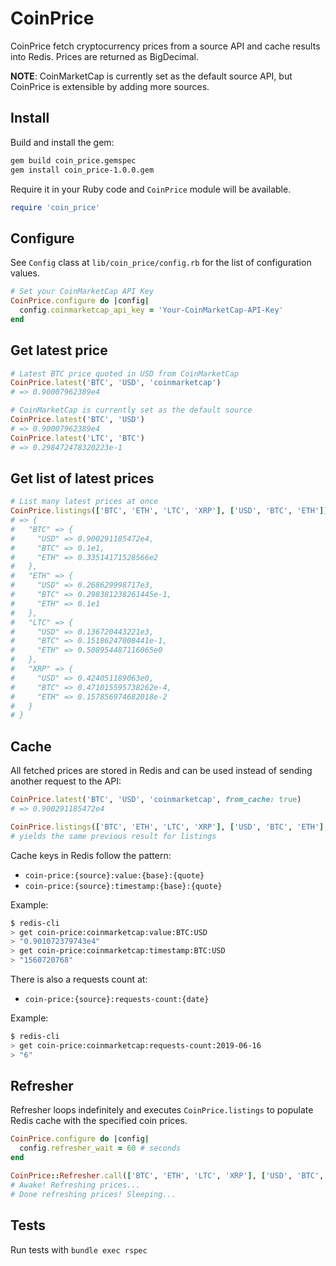 CoinPrice
=========

CoinPrice fetch cryptocurrency prices from a source API and cache results
into Redis. Prices are returned as BigDecimal.

__NOTE__: CoinMarketCap is currently set as the default source API, but
CoinPrice is extensible by adding more sources.

Install
-------

Build and install the gem:

```sh
gem build coin_price.gemspec
gem install coin_price-1.0.0.gem
```

Require it in your Ruby code and `CoinPrice` module will be available.

```ruby
require 'coin_price'
```

Configure
---------

See `Config` class at `lib/coin_price/config.rb` for the list of configuration
values.

```ruby
# Set your CoinMarketCap API Key
CoinPrice.configure do |config|
  config.coinmarketcap_api_key = 'Your-CoinMarketCap-API-Key'
end
```

Get latest price
----------------

```ruby
# Latest BTC price quoted in USD from CoinMarketCap
CoinPrice.latest('BTC', 'USD', 'coinmarketcap')
# => 0.90007962389e4

# CoinMarketCap is currently set as the default source
CoinPrice.latest('BTC', 'USD')
# => 0.90007962389e4
CoinPrice.latest('LTC', 'BTC')
# => 0.298472478320223e-1
```

Get list of latest prices
-------------------------

```ruby
# List many latest prices at once
CoinPrice.listings(['BTC', 'ETH', 'LTC', 'XRP'], ['USD', 'BTC', 'ETH'])
# => {
#   "BTC" => {
#     "USD" => 0.900291185472e4,
#     "BTC" => 0.1e1,
#     "ETH" => 0.33514171528566e2
#   },
#   "ETH" => {
#     "USD" => 0.268629998717e3,
#     "BTC" => 0.298381238261445e-1,
#     "ETH" => 0.1e1
#   },
#   "LTC" => {
#     "USD" => 0.136720443221e3,
#     "BTC" => 0.15186247008441e-1,
#     "ETH" => 0.508954487116065e0
#   },
#   "XRP" => {
#     "USD" => 0.424051189063e0,
#     "BTC" => 0.471015595738262e-4,
#     "ETH" => 0.157856974682018e-2
#   }
# }
```

Cache
-----

All fetched prices are stored in Redis and can be used instead of sending
another request to the API:

```ruby
CoinPrice.latest('BTC', 'USD', 'coinmarketcap', from_cache: true)
# => 0.900291185472e4

CoinPrice.listings(['BTC', 'ETH', 'LTC', 'XRP'], ['USD', 'BTC', 'ETH'], 'coinmarketcap', from_cache: true)
# yields the same previous result for listings
```

Cache keys in Redis follow the pattern:
- `coin-price:{source}:value:{base}:{quote}`
- `coin-price:{source}:timestamp:{base}:{quote}`

Example:
```sh
$ redis-cli
> get coin-price:coinmarketcap:value:BTC:USD
> "0.901072379743e4"
> get coin-price:coinmarketcap:timestamp:BTC:USD
> "1560720768"
```

There is also a requests count at:
- `coin-price:{source}:requests-count:{date}`

Example:
```sh
$ redis-cli
> get coin-price:coinmarketcap:requests-count:2019-06-16
> "6"
```

Refresher
---------

Refresher loops indefinitely and executes `CoinPrice.listings` to populate
Redis cache with the specified coin prices.

```ruby
CoinPrice.configure do |config|
  config.refresher_wait = 60 # seconds
end

CoinPrice::Refresher.call(['BTC', 'ETH', 'LTC', 'XRP'], ['USD', 'BTC', 'ETH'])
# Awake! Refreshing prices...
# Done refreshing prices! Sleeping...
```

Tests
-----

Run tests with `bundle exec rspec`
